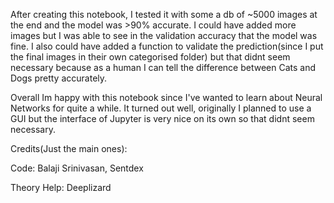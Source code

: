 After creating this notebook, I tested it with some a db of ~5000 images at the end and the model was >90% accurate. I could have added more images but I was able to see in the validation accuracy that the model was fine. I also could have added a function to validate the prediction(since I put the final images in their own categorised folder) but that didnt seem necessary because as a human I can tell the difference between Cats and Dogs pretty accurately.

Overall Im happy with this notebook since I've wanted to learn about Neural Networks for quite a while. It turned out well, originally I planned to use a GUI but the interface of Jupyter is very nice on its own so that didnt seem necessary.





Credits(Just the main ones):

Code:
Balaji Srinivasan, Sentdex

Theory Help:
Deeplizard
